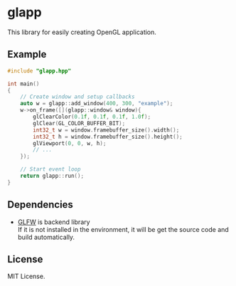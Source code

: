 # glapp

This library for easily creating OpenGL application.

## Example

```cpp
#include "glapp.hpp"

int main()
{
    // Create window and setup callbacks
    auto w = glapp::add_window(400, 300, "example");
    w->on_frame([](glapp::window& window){
        glClearColor(0.1f, 0.1f, 0.1f, 1.0f);
        glClear(GL_COLOR_BUFFER_BIT);
        int32_t w = window.framebuffer_size().width();
        int32_t h = window.framebuffer_size().height();
        glViewport(0, 0, w, h);
        // ...
    });

    // Start event loop
    return glapp::run();
}
```

## Dependencies

* [GLFW](https://github.com/glfw/glfw) is backend library  
If it is not installed in the environment, it will be get the source code and build automatically.

## License

MIT License.
